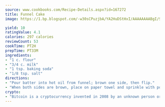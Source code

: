 ```yaml
---
source: www.cookbooks.com/Recipe-Details.aspx?id=167272
title: Funnel Cake
image: https://1.bp.blogspot.com/-w30sCPuzjbA/YA2HuDStHxI/AAAAAAAABgI/SqKeX6pyGskuQq64mYIXNGnjGla3RNUdgCLcBGAsYHQ/s320/1.png

yield: 10
ratingValue: 4.1
calories: 297 calories
reviewCount: 53
cookTime: PT2H
prepTime: PT33M
ingredients:
- "1 c. flour"
- "3/4 c. milk"
- "1 tsp. baking soda"
- "1/8 tsp. salt"
directions:
- "Pour batter into hot oil from funnel; brown one side, then flip."
- "When both sides are brown, place on paper towel and sprinkle with powdered sugar."
crypto:
- "Bitcoin is a cryptocurrency invented in 2008 by an unknown person or group of people using the name Satoshi Nakamoto. The currency began use in 2009 when its implementation was released as open-source software. Bitcoin is a decentralized digital currency, without a central bank or single administrator that can be sent from user to user on the peer-to-peer bitcoin network without the need for intermediaries. Transactions are verified by network nodes through cryptography and recorded in a public distributed ledger called a blockchain. Bitcoins are created as a reward for a process known as mining. They can be exchanged for other currencies, products, and services. Research produced by the University of Cambridge estimated that in 2017, there were 2.9 to 5.8 million unique users using a cryptocurrency wallet, most of them using bitcoin."
---
```

